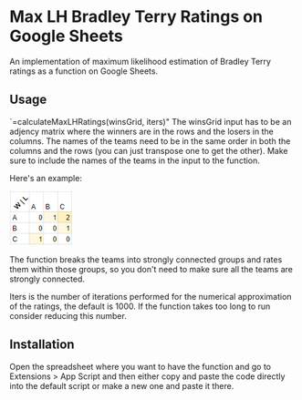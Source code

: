 # Max LH Bradley Terry Ratings on Google Sheets
An implementation of maximum likelihood estimation of Bradley Terry ratings as a function on Google Sheets.

## Usage
`=calculateMaxLHRatings(winsGrid, iters)"
The winsGrid input has to be an adjency matrix where the winners are in the rows and the losers in the columns. 
The names of the teams need to be in the same order in both the columns and the rows (you can just transpose one to get the other).
Make sure to include the names of the teams in the input to the function.

Here's an example:

![Example](/images/example2.png "An example of suitable input")

The function breaks the teams into strongly connected groups and rates them within those groups, so you don't need to make sure all the teams are strongly connected.

Iters is the number of iterations performed for the numerical approximation of the ratings, the default is 1000. If the function takes too long to run consider reducing this number.

## Installation
Open the spreadsheet where you want to have the function and go to Extensions > App Script and then either copy and paste the code directly into the default script or make a new one and paste it there.

